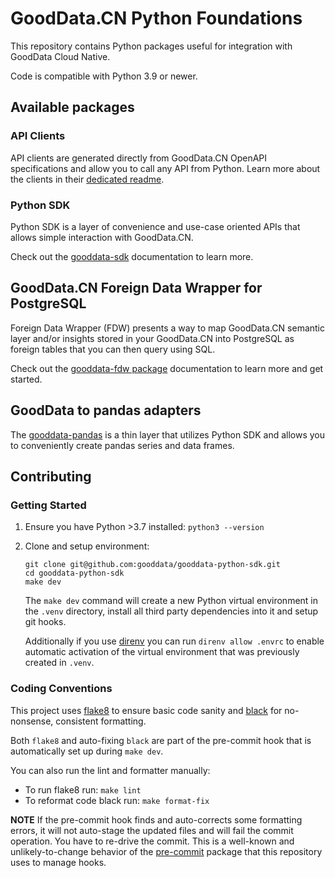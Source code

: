 # GoodData.CN Python Foundations

This repository contains Python packages useful for integration with GoodData Cloud Native.

Code is compatible with Python 3.9 or newer.

## Available packages

### API Clients

API clients are generated directly from GoodData.CN OpenAPI specifications and allow you to call any API from
Python. Learn more about the clients in their [dedicated readme](./clients_README.md).

### Python SDK

Python SDK is a layer of convenience and use-case oriented APIs that allows simple interaction with GoodData.CN.

Check out the [gooddata-sdk](./gooddata-sdk) documentation to learn more.

## GoodData.CN Foreign Data Wrapper for PostgreSQL

Foreign Data Wrapper (FDW) presents a way to map GoodData.CN semantic layer and/or insights stored in your GoodData.CN
into PostgreSQL as foreign tables that you can then query using SQL.

Check out the [gooddata-fdw package](./gooddata-fdw) documentation to learn more and get started.

## GoodData to pandas adapters

The [gooddata-pandas](./gooddata-pandas) is a thin layer that utilizes Python SDK and allows you to conveniently
create pandas series and data frames.

## Contributing

### Getting Started

1.  Ensure you have Python >3.7 installed: `python3 --version`

2.  Clone and setup environment:

    ```
    git clone git@github.com:gooddata/gooddata-python-sdk.git
    cd gooddata-python-sdk
    make dev
    ```

    The `make dev` command will create a new Python virtual environment in the `.venv` directory, install all
    third party dependencies into it and setup git hooks.

    Additionally if you use [direnv](https://direnv.net/) you can run `direnv allow .envrc` to enable automatic
    activation of the virtual environment that was previously created in `.venv`.

### Coding Conventions

This project uses [flake8](https://flake8.pycqa.org/en/latest/) to ensure basic code sanity and [black](https://github.com/psf/black)
for no-nonsense, consistent formatting.

Both `flake8` and auto-fixing `black` are part of the pre-commit hook that is automatically set up during `make dev`.

You can also run the lint and formatter manually:

-  To run flake8 run: `make lint`
-  To reformat code black run: `make format-fix`

**NOTE** If the pre-commit hook finds and auto-corrects some formatting errors, it will not auto-stage
the updated files and will fail the commit operation. You have to re-drive the commit. This is a well-known and
unlikely-to-change behavior of the [pre-commit](https://github.com/pre-commit/pre-commit/issues/806) package that this repository uses to manage hooks.
